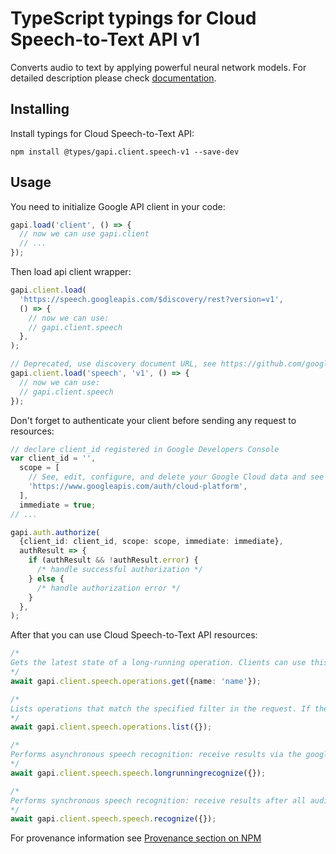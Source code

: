 # TypeScript typings for Cloud Speech-to-Text API v1

Converts audio to text by applying powerful neural network models.
For detailed description please check [documentation](https://cloud.google.com/speech-to-text/docs/quickstart-protocol).

## Installing

Install typings for Cloud Speech-to-Text API:

```
npm install @types/gapi.client.speech-v1 --save-dev
```

## Usage

You need to initialize Google API client in your code:

```typescript
gapi.load('client', () => {
  // now we can use gapi.client
  // ...
});
```

Then load api client wrapper:

```typescript
gapi.client.load(
  'https://speech.googleapis.com/$discovery/rest?version=v1',
  () => {
    // now we can use:
    // gapi.client.speech
  },
);
```

```typescript
// Deprecated, use discovery document URL, see https://github.com/google/google-api-javascript-client/blob/master/docs/reference.md#----gapiclientloadname----version----callback--
gapi.client.load('speech', 'v1', () => {
  // now we can use:
  // gapi.client.speech
});
```

Don't forget to authenticate your client before sending any request to resources:

```typescript
// declare client_id registered in Google Developers Console
var client_id = '',
  scope = [
    // See, edit, configure, and delete your Google Cloud data and see the email address for your Google Account.
    'https://www.googleapis.com/auth/cloud-platform',
  ],
  immediate = true;
// ...

gapi.auth.authorize(
  {client_id: client_id, scope: scope, immediate: immediate},
  authResult => {
    if (authResult && !authResult.error) {
      /* handle successful authorization */
    } else {
      /* handle authorization error */
    }
  },
);
```

After that you can use Cloud Speech-to-Text API resources: <!-- TODO: make this work for multiple namespaces -->

```typescript
/*
Gets the latest state of a long-running operation. Clients can use this method to poll the operation result at intervals as recommended by the API service.
*/
await gapi.client.speech.operations.get({name: 'name'});

/*
Lists operations that match the specified filter in the request. If the server doesn't support this method, it returns `UNIMPLEMENTED`.
*/
await gapi.client.speech.operations.list({});

/*
Performs asynchronous speech recognition: receive results via the google.longrunning.Operations interface. Returns either an `Operation.error` or an `Operation.response` which contains a `LongRunningRecognizeResponse` message. For more information on asynchronous speech recognition, see the [how-to](https://cloud.google.com/speech-to-text/docs/async-recognize).
*/
await gapi.client.speech.speech.longrunningrecognize({});

/*
Performs synchronous speech recognition: receive results after all audio has been sent and processed.
*/
await gapi.client.speech.speech.recognize({});
```

For provenance information see [Provenance section on NPM](https://www.npmjs.com/package/@maxim_mazurok/gapi.client.speech-v1#Provenance:~:text=none-,Provenance,-Built%20and%20signed)
